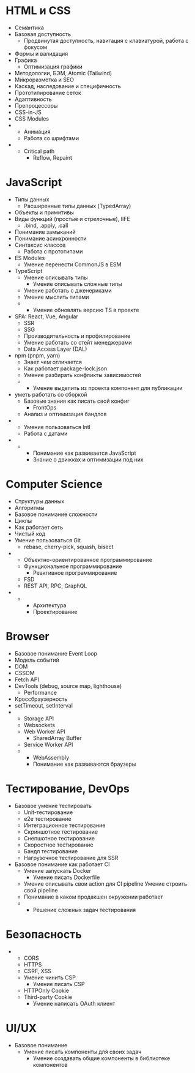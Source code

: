 # HTML и CSS

* Семантика
* Базовая доступность
  * Продвинутая доступность, навигация с клавиатурой, работа с фокусом
* Формы и валидация
* Графика
  * Оптимизация графики
* Методологии, БЭМ, Atomic (Tailwind)
* Микроразметка и SEO
* Каскад, наследование и специфичность
* Прототипирование сеток
* Адаптивность
* Препроцессоры
* CSS-in-JS
* CSS Modules
*
  * Анимация
  * Работа со шрифтами
*
  * Critical path
    * Reflow, Repaint

# JavaScript

* Типы данных
  * Расширенные типы данных (TypedArray)
* Объекты и примитивы
* Виды функций (простые и стрелочные), IIFE
  * .bind, .apply, .call
* Понимание замыканий
* Понимание асинхронности
* Синтаксис классов
  * Работа с прототипами
* ES Modules
  * Умение перенести CommonJS в ESM
* TypeScript
  * Умение описывать типы
    * Умение описывать сложные типы
  * Умение работать с дженериками
  * Умение мыслить типами
  *
    * Умение обновлять версию TS в проекте
* SPA: React, Vue, Angular
  * SSR
  * SSG
  * Производительность и профилирование
  * Умение работать со стейт менеджерами
  * Data Access Layer (DAL)
* npm (pnpm, yarn)
  * Знает чем отличается
  * Как работает package-lock.json
  * Умение разбирать конфликты зависимостей
  *
    * Умение выделить из проекта компонент для публикации
* уметь работать со сборкой
  * Базовые знания как писать свой конфиг
    * FrontOps
  * Анализ и оптимизация бандлов
*
  * Умение пользоваться Intl
  * Работа с датами
*
  *
    * Понимание как развивается JavaScript
    * Знание о движках и оптимизации под них

# Computer Science

* Структуры данных
* Алгоритмы
* Базовое понимание сложности
* Циклы
* Как работает сеть
* Чистый код
* Умение пользоваться Git
  * rebase, cherry-pick, squash, bisect
*
  * Объектно-ориентированное программирование
  * Функциональное программирование
    * Реактивное программирование
  * FSD
  * REST API, RPC, GraphQL
*
  *
    * Архитектура
    * Проектирование

# Browser

* Базовое понимание Event Loop
* Модель событий
* DOM
* CSSOM
* Fetch API
* DevTools (debug, source map, lighthouse)
  * Performance
* Кроссбраузерность
* setTimeout, setInterval
*
  * Storage API
  * Websockets
  * Web Worker API
    * SharedArray Buffer
  * Service Worker API
  *
    * WebAssembly
    * Понимание как развиваются браузеры

# Тестирование, DevOps

* Базовое умение тестировать
  * Unit-тестирование
  * e2e тестирование
  * Интеграционное тестирование
  * Скриншотное тестирование
  * Снепшотное тестирование
  * Скоростное тестирование
  * Бандл тестирование
  * Нагрузочное тестирование для SSR
* Базовое понимание как работает CI
  * Умение запускать Docker
    * Умение писать Dockerfile
  * Умение описывать свои action для CI pipeline
    Умение строить свой pipeline
  * Понимание в каком продакшен окружении работает
  *
    * Решение сложных задач тестирования

# Безопасность

*
  * CORS
  * HTTPS
  * CSRF, XSS
  * Умение чинить CSP
    * Умение писать CSP
  * HTTPOnly Cookie
  * Third-party Cookie
    * Умение написать OAuth клиент

# UI/UX

* Базовое понимание
  * Умение писать компоненты для своих задач
    * Умение создавать общие компоненты в библиотеке компонентов
